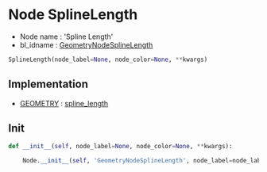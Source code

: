 # Node SplineLength

- Node name : 'Spline Length'
- bl_idname : [GeometryNodeSplineLength](https://docs.blender.org/api/current/bpy.types.GeometryNodeSplineLength.html)


``` python
SplineLength(node_label=None, node_color=None, **kwargs)
```
## Implementation

- [GEOMETRY](/docs/GeoNodes/socket_GEOMETRY.md) : [spline_length](/docs/GeoNodes/socket_GEOMETRY.md#spline_length)

## Init

``` python
def __init__(self, node_label=None, node_color=None, **kwargs):

    Node.__init__(self, 'GeometryNodeSplineLength', node_label=node_label, node_color=node_color, **kwargs)
```
